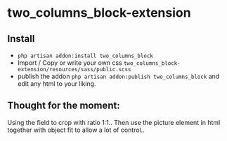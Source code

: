 # two_columns_block-extension

## Install
 * `php artisan addon:install two_columns_block`
* Import / Copy or write your own css `two_columns_block-extension/resources/sass/public.scss`
* publish the addon `php artisan addon:publish two_columns_block` and edit any html to your liking.

## Thought for the moment:
Using the field to crop with ratio 1:1.. Then use the picture element in html together with object fit to allow a lot of control.. 